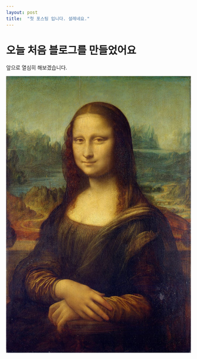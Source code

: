```yaml
---
layout: post
title:  "첫 포스팅 입니다. 설레네요."
---
```


# 오늘 처음 블로그를 만들었어요

앞으로 열심히 해보겠습니다.

![mona](..\images\2024-06-26-first\mona-1719382007132-1.jpg)
